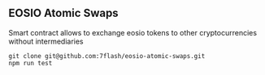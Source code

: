 ## EOSIO Atomic Swaps
Smart contract allows to exchange eosio tokens to other cryptocurrencies without intermediaries

```
git clone git@github.com:7flash/eosio-atomic-swaps.git
npm run test
```